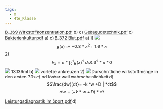 ```yaml
---
tags:
  - m
  - 4te_Klasse
---
```

[B_369 Wirkstoffkonzentration.pdf](https://aufgabenpool.at/amn/teilb1/692/B_369%20Wirkstoffkonzentration.pdf)
b)
c)
[Gebaeudetechnik.pdf](https://aufgabenpool.at/amn/teilb1/663/Gebaeudetechnik.pdf)
c)
[Bakterienkultur.pdf](https://aufgabenpool.at/amn/teilb1/305/Bakterienkultur.pdf)
a)
c)
[B_372 Blut.pdf](https://aufgabenpool.at/amn/teilb1/676/B_372%20Blut.pdf)
a)
1)
![](https://i.imgur.com/KWKr5IY.png)
$$g(x):= -0.8*x^2 + 1.6 * x $$
2)
$$V_{x}= \pi * \int_{0}^{1} g(x)^2\, dx 0.8^2 * \pi  *6 $$
![](https://i.imgur.com/xWYmSQf.png)
13.136ml
b)
![](https://i.imgur.com/4qdebN6.png)
vorletze ankreuzen
2)
![](https://i.imgur.com/0COiuGh.png)
Durschnitliche wirkstoffmenge in den ersten 30s
c)
nd lösbar weil wahrscheinlichkeit
d)
$$\frac{dw}{dt}= -k *w +D | *dt$$
$$dw = (-k *w +D)*dt$$

[Leistungsdiagnostik im Sport.pdf](https://aufgabenpool.at/amn/teilb1/550/Leistungsdiagnostik%20im%20Sport.pdf)
d)